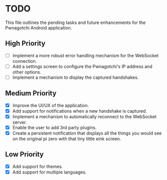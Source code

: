 # TODO

This file outlines the pending tasks and future enhancements for the Pwnagotchi Android application.

## High Priority
- [ ] Implement a more robust error handling mechanism for the WebSocket connection.
- [ ] Add a settings screen to configure the Pwnagotchi's IP address and other options.
- [ ] Implement a mechanism to display the captured handshakes.

## Medium Priority
- [x] Improve the UI/UX of the application.
- [x] Add support for notifications when a new handshake is captured.
- [x] Implement a mechanism to automatically reconnect to the WebSocket server.
- [x] Enable the user to add 3rd party plugins.
- [x] Create a persistent notification that displays all the things you would see on the original pi zero with that tiny little eink screen.

## Low Priority
- [x] Add support for themes.
- [x] Add support for multiple languages.
